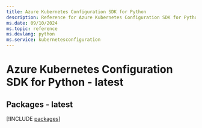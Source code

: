 ```yaml
---
title: Azure Kubernetes Configuration SDK for Python
description: Reference for Azure Kubernetes Configuration SDK for Python
ms.date: 09/10/2024
ms.topic: reference
ms.devlang: python
ms.service: kubernetesconfiguration
---
```

# Azure Kubernetes Configuration SDK for Python - latest
## Packages - latest
[!INCLUDE [packages](kubernetes-configuration-index.md)]